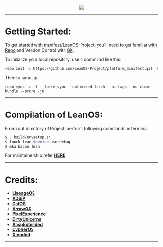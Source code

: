 <p align="center">
<img src="https://avatars1.githubusercontent.com/u/44024670?s=400&u=c5f798ffaa66ab14931176d77077fd2cd5bb83ca&v=4" >
</p>

---------------------------------------------------------------------------------------
 Getting Started:
 ==============

To get started with manifest/LeanOS-Project, you'll need to get familiar with [Repo](https://source.android.com/source/using-repo.html) and Version Control with [Git](https://source.android.com/source/version-control.html).

To initialize your local repository, use a command like this:

```bash
repo init -u https://github.com/LeanOS-Project/platform_manifest.git -b lean-9.x

```

Then to sync up:

```
repo sync -c -f --force-sync --optimized-fetch --no-tags --no-clone-bundle --prune -j8
```

---------------------------------------------------------------------------------------
 Compilation of LeanOS:
 ==================

From root directory of Project, perform following commands in terminal

```bash
$ . build/envsetup.sh
$ lunch lean_$device-userdebug
$ mka bacon lean
```

For maintainership refer [**HERE**](https://github.com/LeanOS-Project/Official-Tag.git)

---------------------------------------------------------------------------------------
 Credits:
 =======

 * [**LineageOS**](https://github.com/LineageOS)
 * [**AOSiP**](https://github.com/AOSiP)
 * [**DotOS**](https://github.com/DotOS)
 * [**ArrowOS**](https://github.com/ArrowOS)
 * [**PixelExperience**](https://github.com/PixelExperience)
 * [**DirtyUnicorns**](https://github.com/dirtyunicorns)
 * [**AospExtended**](https://github.com/AospExtended)
 * [**CypherOS**](https://github.com/CypherOS)
 * [**Xtended**](https://github.com/Xtended-Pie)

---------------------------------------------------------------------------------------

